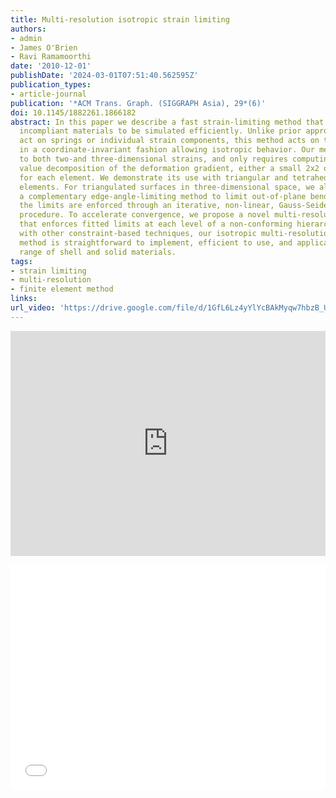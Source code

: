 ```yaml
---
title: Multi-resolution isotropic strain limiting
authors:
- admin
- James O'Brien
- Ravi Ramamoorthi
date: '2010-12-01'
publishDate: '2024-03-01T07:51:40.562595Z'
publication_types:
- article-journal
publication: '*ACM Trans. Graph. (SIGGRAPH Asia), 29*(6)'
doi: 10.1145/1882261.1866182
abstract: In this paper we describe a fast strain-limiting method that allows stiff,
  incompliant materials to be simulated efficiently. Unlike prior approaches, which
  act on springs or individual strain components, this method acts on the strain tensors
  in a coordinate-invariant fashion allowing isotropic behavior. Our method applies
  to both two-and three-dimensional strains, and only requires computing the singular
  value decomposition of the deformation gradient, either a small 2x2 or 3x3 matrix,
  for each element. We demonstrate its use with triangular and tetrahedral linear-basis
  elements. For triangulated surfaces in three-dimensional space, we also describe
  a complementary edge-angle-limiting method to limit out-of-plane bending. All of
  the limits are enforced through an iterative, non-linear, Gauss-Seidel-like constraint
  procedure. To accelerate convergence, we propose a novel multi-resolution algorithm
  that enforces fitted limits at each level of a non-conforming hierarchy. Compared
  with other constraint-based techniques, our isotropic multi-resolution strain-limiting
  method is straightforward to implement, efficient to use, and applicable to a wide
  range of shell and solid materials.
tags:
- strain limiting
- multi-resolution
- finite element method
links:
url_video: 'https://drive.google.com/file/d/1GfL6Lz4yYlYcBAkMyqw7hbzB_U8Rpp20/view'
---
```

<p align="center">
<iframe width="100%" height="360" src="https://www.youtube.com/embed/iZNGXwdGfFc?si=7xOyteQO3EpLPSw7" title="YouTube video player" frameborder="0" allow="accelerometer; autoplay; clipboard-write; encrypted-media; gyroscope; picture-in-picture; web-share" allowfullscreen></iframe>
</p>
<p align="center">
<iframe width="100%" height="360" src="//player.bilibili.com/player.html?aid=212781905&bvid=BV1na41147Un&cid=563637271&p=1" scrolling="no" border="0" frameborder="no" framespacing="0" allowfullscreen="true"> </iframe>
</p>
